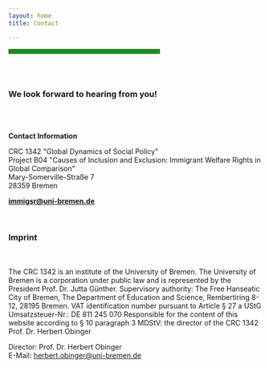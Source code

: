 ```yaml
---
layout: home
title: Contact

---
```

<hr width="60%" style="height: 10px; background-color: #228b22; border-radius: 0;" align="center">
<br><br>
<h3> We look forward to hearing from you!</h3>
<br><br>

**Contact Information**

CRC 1342 "Global Dynamics of Social Policy"<br>
Project B04 "Causes of Inclusion and Exclusion: Immigrant Welfare Rights in Global Comparison"<br>
Mary-Somerville-Straße 7<br>
28359 Bremen  

**immigsr@uni-bremen.de**

<br>

<h3> Imprint </h3>
<br><br>
The CRC 1342 is an institute of the University of Bremen. The University of Bremen is a corporation under public law and is represented by the President Prof. Dr. Jutta Günther.
Supervisory authority: The Free Hanseatic City of Bremen, The Department of Education and Science, Rembertiring 8-12, 28195 Bremen.
VAT identification number pursuant to Article § 27 a UStG Umsatzsteuer-Nr.: DE 811 245 070
Responsible for the content of this website according to § 10 paragraph 3 MDStV: the director of the CRC 1342 Prof. Dr. Herbert Obinger

Director: Prof. Dr. Herbert Obinger <br>
E-Mail: herbert.obinger@uni-bremen.de
